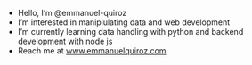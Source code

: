 - Hello, I’m @emmanuel-quiroz
- I’m interested in manipiulating data and web development 
- I’m currently learning data handling with python and backend development with node js
- Reach me at www.emmanuelquiroz.com

<!---
emmanuel-quiroz/emmanuel-quiroz is a ✨ special ✨ repository because its `README.md` (this file) appears on your GitHub profile.
You can click the Preview link to take a look at your changes.
--->
